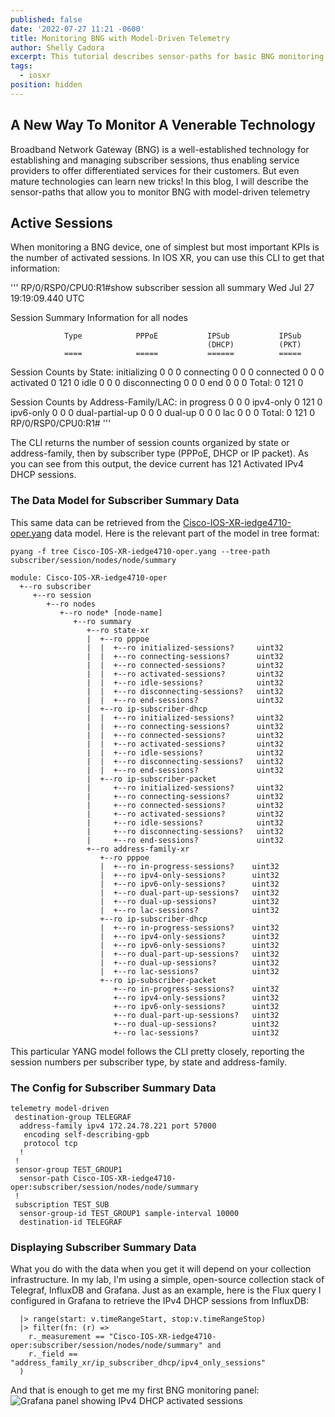 ```yaml
---
published: false
date: '2022-07-27 11:21 -0600'
title: Monitoring BNG with Model-Driven Telemetry
author: Shelly Cadora
excerpt: This tutorial describes sensor-paths for basic BNG monitoring
tags:
  - iosxr
position: hidden
---
```

## A New Way To Monitor A Venerable Technology

Broadband Network Gateway (BNG) is a well-established technology for establishing and managing subscriber sessions, thus enabling service providers to offer differentiated services for their customers.  But even mature technologies can learn new tricks!  In this blog, I will describe the sensor-paths that allow you to monitor BNG with model-driven telemetry

## Active Sessions

When monitoring a BNG device, one of simplest but most important KPIs is the number of activated sessions. In IOS XR, you can use this CLI to get that information:

'''
RP/0/RSP0/CPU0:R1#show subscriber session all summary
Wed Jul 27 19:19:09.440 UTC

Session Summary Information for all nodes

                Type            PPPoE           IPSub           IPSub
                                                (DHCP)          (PKT)
                ====            =====           ======          =====

Session Counts by State:
        initializing            0               0               0
          connecting            0               0               0
           connected            0               0               0
           activated            0               121             0
                idle            0               0               0
       disconnecting            0               0               0
                 end            0               0               0
              Total:            0               121             0


Session Counts by Address-Family/LAC:
         in progress            0               0               0
           ipv4-only            0               121             0
           ipv6-only            0               0               0
     dual-partial-up            0               0               0
             dual-up            0               0               0
                 lac            0               0               0
              Total:            0               121             0
RP/0/RSP0/CPU0:R1#
'''

The CLI returns the number of session counts organized by state or address-family, then by subscriber type (PPPoE, DHCP or IP packet).  As you can see from this output, the device current has 121 Activated IPv4 DHCP sessions.

### The Data Model for Subscriber Summary Data

This same data can be retrieved from the [Cisco-IOS-XR-iedge4710-oper.yang](https://github.com/YangModels/yang/blob/main/vendor/cisco/xr/761/Cisco-IOS-XR-iedge4710-oper.yang) data model.  Here is the relevant part of the model in tree format:

```
pyang -f tree Cisco-IOS-XR-iedge4710-oper.yang --tree-path subscriber/session/nodes/node/summary 

module: Cisco-IOS-XR-iedge4710-oper 
  +--ro subscriber 
     +--ro session 
        +--ro nodes 
           +--ro node* [node-name] 
              +--ro summary 
                 +--ro state-xr 
                 |  +--ro pppoe 
                 |  |  +--ro initialized-sessions?     uint32 
                 |  |  +--ro connecting-sessions?      uint32 
                 |  |  +--ro connected-sessions?       uint32 
                 |  |  +--ro activated-sessions?       uint32 
                 |  |  +--ro idle-sessions?            uint32 
                 |  |  +--ro disconnecting-sessions?   uint32 
                 |  |  +--ro end-sessions?             uint32 
                 |  +--ro ip-subscriber-dhcp 
                 |  |  +--ro initialized-sessions?     uint32 
                 |  |  +--ro connecting-sessions?      uint32 
                 |  |  +--ro connected-sessions?       uint32 
                 |  |  +--ro activated-sessions?       uint32 
                 |  |  +--ro idle-sessions?            uint32 
                 |  |  +--ro disconnecting-sessions?   uint32 
                 |  |  +--ro end-sessions?             uint32 
                 |  +--ro ip-subscriber-packet 
                 |     +--ro initialized-sessions?     uint32 
                 |     +--ro connecting-sessions?      uint32 
                 |     +--ro connected-sessions?       uint32 
                 |     +--ro activated-sessions?       uint32 
                 |     +--ro idle-sessions?            uint32 
                 |     +--ro disconnecting-sessions?   uint32 
                 |     +--ro end-sessions?             uint32 
                 +--ro address-family-xr 
                    +--ro pppoe 
                    |  +--ro in-progress-sessions?    uint32 
                    |  +--ro ipv4-only-sessions?      uint32 
                    |  +--ro ipv6-only-sessions?      uint32 
                    |  +--ro dual-part-up-sessions?   uint32 
                    |  +--ro dual-up-sessions?        uint32 
                    |  +--ro lac-sessions?            uint32 
                    +--ro ip-subscriber-dhcp 
                    |  +--ro in-progress-sessions?    uint32 
                    |  +--ro ipv4-only-sessions?      uint32 
                    |  +--ro ipv6-only-sessions?      uint32 
                    |  +--ro dual-part-up-sessions?   uint32 
                    |  +--ro dual-up-sessions?        uint32 
                    |  +--ro lac-sessions?            uint32 
                    +--ro ip-subscriber-packet 
                       +--ro in-progress-sessions?    uint32 
                       +--ro ipv4-only-sessions?      uint32 
                       +--ro ipv6-only-sessions?      uint32 
                       +--ro dual-part-up-sessions?   uint32 
                       +--ro dual-up-sessions?        uint32 
                       +--ro lac-sessions?            uint32
```
                      
This particular YANG model follows the CLI pretty closely, reporting the session numbers per subscriber type, by state and address-family.

### The Config for Subscriber Summary Data

```
telemetry model-driven
 destination-group TELEGRAF
  address-family ipv4 172.24.78.221 port 57000
   encoding self-describing-gpb
   protocol tcp
  !
 !
 sensor-group TEST_GROUP1
  sensor-path Cisco-IOS-XR-iedge4710-oper:subscriber/session/nodes/node/summary
 !
 subscription TEST_SUB
  sensor-group-id TEST_GROUP1 sample-interval 10000
  destination-id TELEGRAF
```

### Displaying Subscriber Summary Data

What you do with the data when you get it will depend on your collection infrastructure.  In my lab, I'm using a simple, open-source collection stack of Telegraf, InfluxDB and Grafana.  Just as an example, here is the Flux query I configured in Grafana to retrieve the IPv4 DHCP sessions from InfluxDB:

```from(bucket: "mybucket")
  |> range(start: v.timeRangeStart, stop:v.timeRangeStop)
  |> filter(fn: (r) =>
    r._measurement == "Cisco-IOS-XR-iedge4710-oper:subscriber/session/nodes/node/summary" and
    r._field == "address_family_xr/ip_subscriber_dhcp/ipv4_only_sessions"
  )
 ```
 
 And that is enough to get me my first BNG monitoring panel:
 ![Grafana panel showing IPv4 DHCP activated sessions]({{site.baseurl}}/images/GrafanaBNGActivatedSessions.jpg)
